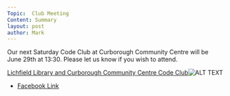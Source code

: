 ```yaml
---
Topic:  Club Meeting
Content: Summary
layout: post
author: Mark
---
```

Our next Saturday Code Club at Curborough Community Centre will be June 29th at 13:30. Please let us know if you wish to attend.

[Lichfield Library and Curborough Community Centre Code Club](https://www.facebook.com/events/869439226724188/)![ALT TEXT](https://scontent.fbhx6-1.fna.fbcdn.net/v/t1.6435-9/61347702_2067682893358800_273833027300229120_n.jpg?stp=c120.0.720.720a_dst-jpg&_nc_cat=100&ccb=1-7&_nc_sid=b386c4&_nc_ohc=C1dJ7fGJ1RsAX_rqE7M&_nc_ht=scontent.fbhx6-1.fna&edm=AKK4YLsEAAAA&oh=00_AfAC3Ltnm3hfAPIELRiUYww1e4x_gc8PVOV4Qp5x7rENPA&oe=654E3AD3)

* [Facebook Link](https://www.facebook.com/1481985248595237/posts/2067681140025642/)


